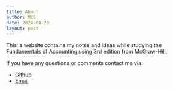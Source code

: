 ```yaml
---
title: About
author: MCC
date: 2024-08-20
layout: post
---
```


This is website contains my notes and ideas while studying the Fundamentals of Accounting using 3rd edition from McGraw-Hill.

If you have any questions or comments contact me via:
- [Github](https://github.com/mcc-us/bookkeeping-notes)
- <a href="mailto:mcurcio@duck.com?subject=RE: mc-bk">Email</a>
